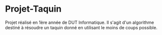 # Projet-Taquin

Projet réalisé en 1ère année de DUT Informatique.
Il s'agit d'un algorithme destiné à résoudre un taquin donné en utilisant le moins de coups possible.
